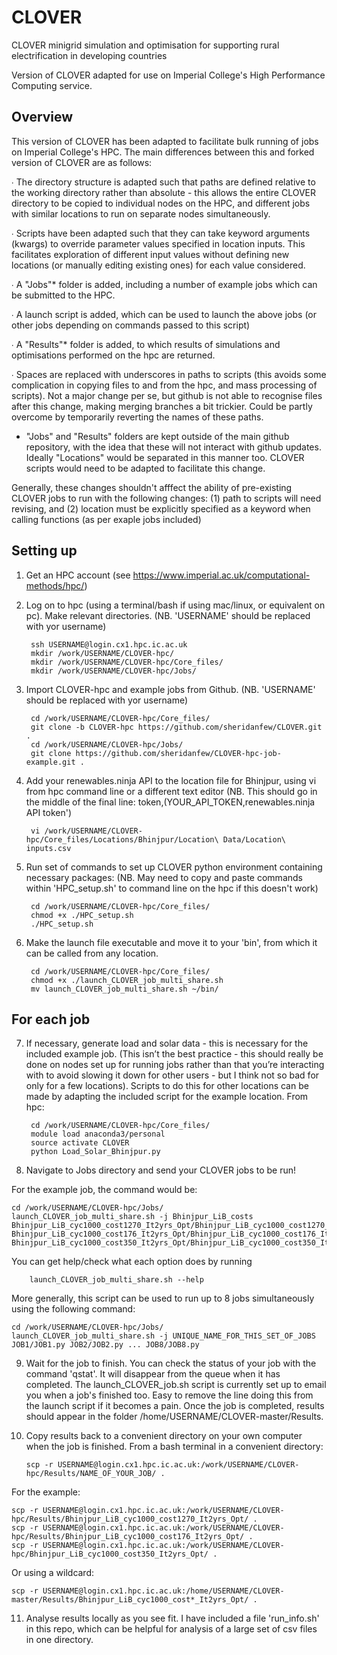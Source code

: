 # CLOVER
CLOVER minigrid simulation and optimisation for supporting rural electrification in developing countries

Version of CLOVER adapted for use on Imperial College's High Performance Computing service.

## Overview

This version of CLOVER has been adapted to facilitate bulk running of jobs on Imperial College's HPC. The main differences between this and forked version of CLOVER are as follows:

∙ The directory structure is adapted such that paths are defined relative to the working directory rather than absolute - this allows the entire CLOVER directory to be copied to individual nodes on the HPC, and different jobs with similar locations to run on separate nodes simultaneously.

∙ Scripts have been adapted such that they can take keyword arguments (kwargs) to override parameter values specified in location inputs. This facilitates exploration of different input values without defining new locations (or manually editing existing ones) for each value considered.

∙ A "Jobs"* folder is added, including a number of example jobs which can be submitted to the HPC. 

∙ A launch script is added, which can be used to launch the above jobs (or other jobs depending on commands passed to this script)

∙ A "Results"* folder is added, to which results of simulations and optimisations performed on the hpc are returned.

∙ Spaces are replaced with underscores in paths to scripts (this avoids some complication in copying files to and from the hpc, and mass processing of scripts). Not a major change per se, but github is not able to recognise files after this change, making merging branches a bit trickier. Could be partly overcome by temporarily reverting the names of these paths.

* "Jobs" and "Results" folders are kept outside of the main github repository, with the idea that these will  not interact with github updates. Ideally "Locations" would be separated in this manner too. CLOVER scripts would need to be adapted to facilitate this change.

Generally, these changes shouldn't afffect the ability of pre-existing CLOVER jobs to run with the following changes: (1) path to scripts will need revising, and (2) location must be explicitly specified as a keyword when calling functions (as per exaple jobs included)

## Setting up

1) Get an HPC account (see https://www.imperial.ac.uk/computational-methods/hpc/)

2) Log on to hpc (using a terminal/bash if using mac/linux, or equivalent on pc). Make relevant directories. (NB. 'USERNAME' should be replaced with yor username)
	

        ssh USERNAME@login.cx1.hpc.ic.ac.uk
        mkdir /work/USERNAME/CLOVER-hpc/
        mkdir /work/USERNAME/CLOVER-hpc/Core_files/
        mkdir /work/USERNAME/CLOVER-hpc/Jobs/

3) Import CLOVER-hpc and example jobs from Github. (NB. 'USERNAME' should be replaced with yor username)

        cd /work/USERNAME/CLOVER-hpc/Core_files/
        git clone -b CLOVER-hpc https://github.com/sheridanfew/CLOVER.git .
        cd /work/USERNAME/CLOVER-hpc/Jobs/
        git clone https://github.com/sheridanfew/CLOVER-hpc-job-example.git .

4) Add your renewables.ninja API to the location file for Bhinjpur, using vi from hpc command line or a different text editor (NB. This should go in the middle of the final line: token,(YOUR_API_TOKEN,renewables.ninja API token')

        vi /work/USERNAME/CLOVER-hpc/Core_files/Locations/Bhinjpur/Location\ Data/Location\ inputs.csv

5) Run set of commands to set up CLOVER python environment containing necessary packages: (NB. May need to copy and paste commands within 'HPC_setup.sh' to command line on the hpc if this doesn't work)

        cd /work/USERNAME/CLOVER-hpc/Core_files/
        chmod +x ./HPC_setup.sh
        ./HPC_setup.sh

6) Make the launch file executable and move it to your 'bin', from which it can be called from any location.

        cd /work/USERNAME/CLOVER-hpc/Core_files/
        chmod +x ./launch_CLOVER_job_multi_share.sh
        mv launch_CLOVER_job_multi_share.sh ~/bin/


## For each job

7) If necessary, generate load and solar data - this is necessary for the included example job.  (This isn’t the best practice - this should really be done on nodes set up for running jobs rather than that you’re interacting with to avoid slowing it down for other users - but I think not so bad for only for a few locations). Scripts to do this for other locations can be made by adapting the included script for the example location. From hpc:

        cd /work/USERNAME/CLOVER-hpc/Core_files/
        module load anaconda3/personal
        source activate CLOVER
        python Load_Solar_Bhinjpur.py 

8) Navigate to Jobs directory and send your CLOVER jobs to be run!

For the example job, the command would be:

	cd /work/USERNAME/CLOVER-hpc/Jobs/
	launch_CLOVER_job_multi_share.sh -j Bhinjpur_LiB_costs Bhinjpur_LiB_cyc1000_cost1270_It2yrs_Opt/Bhinjpur_LiB_cyc1000_cost1270_It2yrs_Opt.py Bhinjpur_LiB_cyc1000_cost176_It2yrs_Opt/Bhinjpur_LiB_cyc1000_cost176_It2yrs_Opt.py Bhinjpur_LiB_cyc1000_cost350_It2yrs_Opt/Bhinjpur_LiB_cyc1000_cost350_It2yrs_Opt.py

You can get help/check what each option does by running 

        launch_CLOVER_job_multi_share.sh --help

More generally, this script can be used to run up to 8 jobs simultaneously using the following command:

	cd /work/USERNAME/CLOVER-hpc/Jobs/
	launch_CLOVER_job_multi_share.sh -j UNIQUE_NAME_FOR_THIS_SET_OF_JOBS JOB1/JOB1.py JOB2/JOB2.py ... JOB8/JOB8.py 


9) Wait for the job to finish. You can check the status of your job with the command 'qstat'. It will disappear from the queue when it has completed. The launch_CLOVER_job.sh script is currently set up to email you when a job's finished too. Easy to remove the line doing this from the launch script if it becomes a pain. Once the job is completed, results should appear in the folder /home/USERNAME/CLOVER-master/Results.

10) Copy results back to a convenient directory on your own computer when the job is finished. From a bash terminal in a convenient directory:

        scp -r USERNAME@login.cx1.hpc.ic.ac.uk:/work/USERNAME/CLOVER-hpc/Results/NAME_OF_YOUR_JOB/ .

For the example:

	scp -r USERNAME@login.cx1.hpc.ic.ac.uk:/work/USERNAME/CLOVER-hpc/Results/Bhinjpur_LiB_cyc1000_cost1270_It2yrs_Opt/ . 
	scp -r USERNAME@login.cx1.hpc.ic.ac.uk:/work/USERNAME/CLOVER-hpc/Results/Bhinjpur_LiB_cyc1000_cost176_It2yrs_Opt/ . 
	scp -r USERNAME@login.cx1.hpc.ic.ac.uk:/work/USERNAME/CLOVER-hpc/Bhinjpur_LiB_cyc1000_cost350_It2yrs_Opt/ . 

Or using a wildcard:

	scp -r USERNAME@login.cx1.hpc.ic.ac.uk:/home/USERNAME/CLOVER-master/Results/Bhinjpur_LiB_cyc1000_cost*_It2yrs_Opt/ . 

11) Analyse results locally as you see fit. I have included a file 'run_info.sh' in this repo, which can be helpful for analysis of a large set of csv files in one directory.
